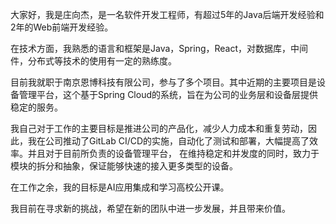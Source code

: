 
大家好，我是庄向杰，是一名软件开发工程师，有超过5年的Java后端开发经验和2年的Web前端开发经验。

在技术方面，我熟悉的语言和框架是Java，Spring，React，对数据库，中间件，分布式等技术的使用有一定的熟练度。

目前我就职于南京恩博科技有限公司，参与了多个项目。其中近期的主要项目是设备管理平台，这个基于Spring Cloud的系统，旨在为公司的业务层和设备层提供稳定的服务。

我自己对于工作的主要目标是推进公司的产品化，减少人力成本和重复劳动，因此，我在公司推动了GitLab CI/CD的实施，自动化了测试和部署，大幅提高了效率。并且对于目前所负责的设备管理平台，
在维持稳定和并发度的同时，致力于模块的拆分和抽象，保证能够快速的接入更多类型的设备。

在工作之余，我的目标是AI应用集成和学习高校公开课。

我目前在寻求新的挑战，希望在新的团队中进一步发展，并且带来价值。


